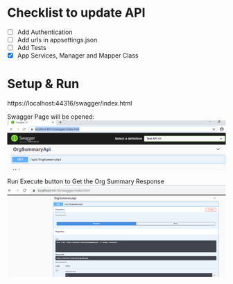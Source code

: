 # Checklist to update API
- [ ] Add Authentication
- [ ] Add urls in appsettings.json
- [ ] Add Tests
- [X] App Services, Manager and Mapper Class

# Setup & Run

https://localhost:44316/swagger/index.html

Swagger Page will be opened:
![GitHub Logo](/PrologMobileApi/images/swagger.PNG)

Run Execute button to Get the Org Summary Response
![GitHub Logo](/PrologMobileApi/images/getOrgSummary.PNG)





